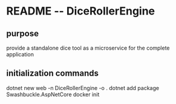 # README -- DiceRollerEngine

## purpose

provide a standalone dice tool as a microservice for the complete application

## initialization commands

dotnet new web -n DiceRollerEngine -o .
dotnet add package Swashbuckle.AspNetCore
docker init
